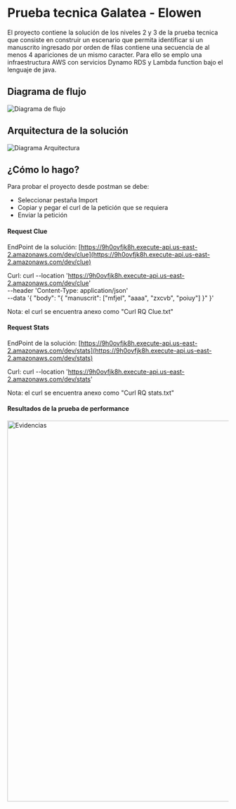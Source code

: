 # Prueba tecnica Galatea - Elowen


El proyecto contiene la solución de los niveles 2 y 3 de la prueba tecnica que consiste en construir un escenario que permita identificar si un manuscrito ingresado por orden de filas contiene una secuencia de al menos 4 apariciones de un mismo caracter. Para ello se emplo una infraestructura AWS con servicios Dynamo RDS y Lambda function bajo el lenguaje de java.

## Diagrama de flujo

![Diagrama de flujo](https://github.com/user-attachments/assets/23f33118-3062-4a0e-9617-e91a335df77c)



## Arquitectura de la solución

![Diagrama Arquitectura](https://github.com/user-attachments/assets/a4c32c6c-3272-49c6-bced-a8f6918c9320)



## ¿Cómo lo hago?
Para probar el proyecto  desde postman se debe:
* Seleccionar pestaña Import
* Copiar y pegar el curl de la petición que se requiera 
* Enviar la petición


#### Request Clue
EndPoint de la solución: [https://9h0ovfjk8h.execute-api.us-east-2.amazonaws.com/dev/clue](https://9h0ovfjk8h.execute-api.us-east-2.amazonaws.com/dev/clue)


Curl:
curl --location 'https://9h0ovfjk8h.execute-api.us-east-2.amazonaws.com/dev/clue' \
--header 'Content-Type: application/json' \
--data '{
    "body": "{ \"manuscrit\": [\"mfjel\", \"aaaa\", \"zxcvb\", \"poiuy\"] }"
}'


Nota: el curl se encuentra anexo como "Curl RQ Clue.txt"


#### Request Stats
EndPoint de la solución: [https://9h0ovfjk8h.execute-api.us-east-2.amazonaws.com/dev/stats](https://9h0ovfjk8h.execute-api.us-east-2.amazonaws.com/dev/stats)


Curl: 
curl --location 'https://9h0ovfjk8h.execute-api.us-east-2.amazonaws.com/dev/stats'

Nota: el curl se encuentra anexo como "Curl RQ stats.txt"


#### Resultados de la prueba de performance

<img width="868" alt="Evidencias" src="https://github.com/user-attachments/assets/22a5baae-71e2-4872-a837-be7d6ed62d63">



